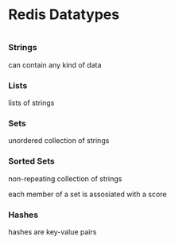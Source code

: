 <h1>Redis Datatypes</h1>

#

<h3>Strings</h3>
<p>can contain any kind of data</p>


<h3>Lists</h3>
<p>lists of strings</p>


<h3>Sets</h3>
<p>unordered collection of strings</p>


<h3>Sorted Sets</h3>
<p>non-repeating collection of strings</p>
<p>each member of a set is assosiated with a score</p>


<h3>Hashes</h3>
<p>hashes are key-value pairs</p>

#